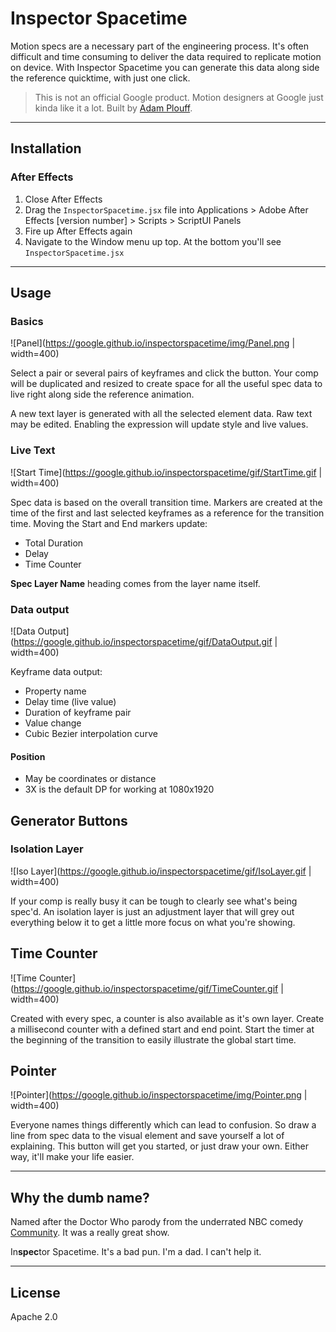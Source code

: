 # Inspector Spacetime
Motion specs are a necessary part of the engineering process. It's often difficult and time consuming to deliver the data required to replicate motion on device. With Inspector Spacetime you can generate this data along side the reference quicktime, with just one click.

> This is not an official Google product. Motion designers at Google just kinda like it a lot. Built by [Adam Plouff][8638464d].

  [8638464d]: http://www.battleaxe.co/ "Battle Axe"

---
## Installation


### After Effects
1. Close After Effects
2. Drag the `InspectorSpacetime.jsx` file into Applications > Adobe After Effects [version number] > Scripts > ScriptUI Panels
3. Fire up After Effects again
4. Navigate to the Window menu up top. At the bottom you'll see `InspectorSpacetime.jsx`

---
## Usage

### Basics
![Panel](https://google.github.io/inspectorspacetime/img/Panel.png | width=400)

Select a pair or several pairs of keyframes and click the button. Your comp will be duplicated and resized to create space for all the useful spec data to live right along side the reference animation.

A new text layer is generated with all the selected element data. Raw text may be edited. Enabling the expression will update style and live values.

### Live Text
![Start Time](https://google.github.io/inspectorspacetime/gif/StartTime.gif | width=400)

Spec data is based on the overall transition time. Markers are created at the time of the first and last selected keyframes as a reference for the transition time. Moving the Start and End markers update:

- Total Duration
- Delay
- Time Counter

**Spec Layer Name** heading comes from the layer name itself.

### Data output
![Data Output](https://google.github.io/inspectorspacetime/gif/DataOutput.gif | width=400)

Keyframe data output:

- Property name
- Delay time (live value)
- Duration of keyframe pair
- Value change
- Cubic Bezier interpolation curve
#### Position
- May be coordinates or distance
- 3X is the default DP for working at 1080x1920

## Generator Buttons

### Isolation Layer
![Iso Layer](https://google.github.io/inspectorspacetime/gif/IsoLayer.gif | width=400)

If your comp is really busy it can be tough to clearly see what's being spec'd. An isolation layer is just an adjustment layer that will grey out everything below it to get a little more focus on what you're showing.

## Time Counter
![Time Counter](https://google.github.io/inspectorspacetime/gif/TimeCounter.gif | width=400)

Created with every spec, a counter is also available as it's own layer. Create a millisecond counter with a defined start and end point. Start the timer at the beginning of the transition to easily illustrate the global start time.

## Pointer
![Pointer](https://google.github.io/inspectorspacetime/img/Pointer.png | width=400)

Everyone names things differently which can lead to confusion. So draw a line from spec data to the visual element and save yourself a lot of explaining. This button will get you started, or just draw your own. Either way, it'll make your life easier.

___
## Why the dumb name?

Named after the Doctor Who parody from the underrated NBC comedy [Community][a97544c1]. It was a really great show.

  [a97544c1]: https://youtu.be/WQAgPaJvvHU "Community - Inspector Spacetime'"

In**spec**tor Spacetime. It's a bad pun. I'm a dad. I can't help it.
___

## License
Apache 2.0
